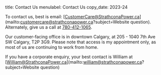 title: Contact Us
menulabel: Contact Us
copy_date: 2023-24

To contact us, best is email:
[CustomerCare@StrathconaPower.ca](mailto:customercare@strathconapower.ca?subject=Website question).
Alternately, give us a call at [780-412-1065](tel:+1-780-412-1065).

Our customer-facing office is in downtown Calgary, at 205 - 1040 7th Ave SW Calgary, T2P 3G9.
Please note that access is my appointment only, as most of us are continuing to
work from home.

If you have a corporate enquiry, your best contact is William at
[William@StrathconaPower.ca](mailto:william@strathconapower.ca?subject=Website question)
